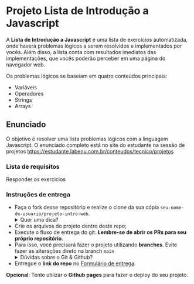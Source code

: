 # Projeto Lista de Introdução a Javascript

A **Lista de Introdução a Javascript**  é uma lista de exercícios automatizada, onde haverá problemas lógicos a serem resolvidos e implementados por vocês. Além disso, a lista conta com resultados imediatos das implementações, que vocês poderão perceber em uma página do navegador web.

Os problemas lógicos se baseiam em quatro conteúdos principais:

- Variáveis
- Operadores
- Strings
- Arrays


## Enunciado

 O objetivo é resolver uma lista problemas lógicos com a linguagem Javascript.
 O enunciado completo está no site do estudante na sessão de projetos https://estudante.labenu.com.br/conteudos/tecnico/projetos

### Lista de requisitos
Responder os exercicios


### Instruções de entrega

- Faça o fork desse repositório e realize o clone da sua cópia `seu-nome-de-usuario/projeto-intro-web`.
   <details>
   <summary>Quer uma dica?</summary>
   <img src="https://firebasestorage.googleapis.com/v0/b/assets-conteudo.appspot.com/o/gerais%2Ffork.png?alt=media&token=7030e997-246a-41fe-a75f-2a2ced61e54d" alt="Como adicionar o projeto no repositório"/>
   </details>
- Crie os arquivos do projeto dentro deste repo;
- Execute o fluxo de entrega do git. **Lembre-se de abrir os PRs para seu próprio repositório.**
- Para isso, você precisará fazer o projeto utilizando **branches**. Evite fazer as alterações direto na branch ```main```
    <details>
       <summary>Dúvidas sobre o Git & Github?</summary>
       <p>Adiciomos um vídeo explicando o <strong>processo de entrega</strong> [do fork ao pull request] no Material Assincrono da Aula de <a href="https://estudante.labenu.com.br/conteudos/tecnico/mod1/Git%20e%20Github">Git e Github</a>. Esse vídeo também exemplifica situações que podem acontecer durante o fluxo de utilização do Git.</p>
    </details>
- Entregue o **link do repo** no [Formulário de entrega](https://docs.google.com/forms/d/e/1FAIpQLSdPR0nbkJrSLjzUyU7US1W2Yw4ehkz0AnoQi4HfgYqqJyXi0w/viewform).

**Opcional**: Tente utilizar o **Github pages** para fazer o deploy do seu projeto.
